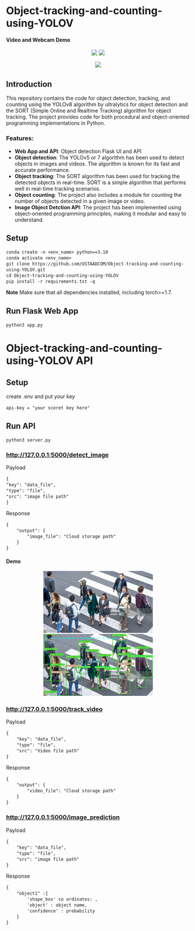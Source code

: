 # Object-tracking-and-counting-using-YOLOV

#### Video and Webcam Demo
<div align="center">
<p>
<img src="assets/traffic.gif" width="300"/>  <img src="assets/output_1696816969211397.gif" width="300"/> 
</p>
</div>
<div align="center">
<p>
<img src="assets/output_1696838504179469.gif" width="300"/> 
</p>
</div>


## Introduction

This repository contains the code for object detection, tracking, and counting using the YOLOv8 algorithm by ultralytics for object detection and the SORT (Simple Online and Realtime Tracking) algorithm for object tracking. The project provides code for both procedural and object-oriented programming implementations in Python.

### Features:
* **Web App and API**: Object detection Flask UI and API
* **Object detection**: The YOLOv5 or 7 algorithm has been used to detect objects in images and videos. The algorithm is known for its fast and accurate performance.
* **Object tracking**: The SORT algorithm has been used for tracking the detected objects in real-time. SORT is a simple algorithm that performs well in real-time tracking scenarios.
* **Object counting**: The project also includes a module for counting the number of objects detected in a given image or video.
* **Image Object Detction API**: The project has been implemented using object-oriented programming principles, making it modular and easy to understand.

## Setup
  ```code
  conda create -n <env_name> python==3.10
  conda activate <env_name>
  git clone https://github.com/USTAADCOM/Object-tracking-and-counting-using-YOLOV.git
  cd Object-tracking-and-counting-using-YOLOV
  pip install -r requirements.txt -q
  ```
**Note** Make sure that all dependencies installed, including torch>=1.7.

## Run Flask Web App
```code
python3 app.py 
```
# Object-tracking-and-counting-using-YOLOV API
## Setup
create .env and put your key
```
api-key = "your sceret key here"
```
## Run API
```code
python3 server.py 
```
### http://127.0.0.1:5000/detect_image
Payload
```code
{
"key": "data_file",
"type": "file",		
"src": "image file path"
}
```
Response 
```code
{
    "output": {
        "image_file": "Cloud storage path"
    }
}
```
#### Demo
<div align="center">
<p>
<img src="assets/stock.jpg" width="300"/>  <img src="assets/1696923383705738.jpg" width="300"/> 
</p>
</div>


###  http://127.0.0.1:5000/track_video 
Payload
```code
{
    "key": "data_file",
    "type": "file",
    "src": "Video file path"
}
```
Response 
```code
{
    "output": {
        "video_file": "Cloud storage path"
    }
}
```
###  http://127.0.0.1:5000/image_prediction
Payload
```code
{
    "key": "data_file",
    "type": "file",
    "src": "image file path"
}
```
Response 
```code
{
    "object1" :{
        'shape_box' co ordinates: ,
        'object' : object name,
        'confidence' : probability
    }
}